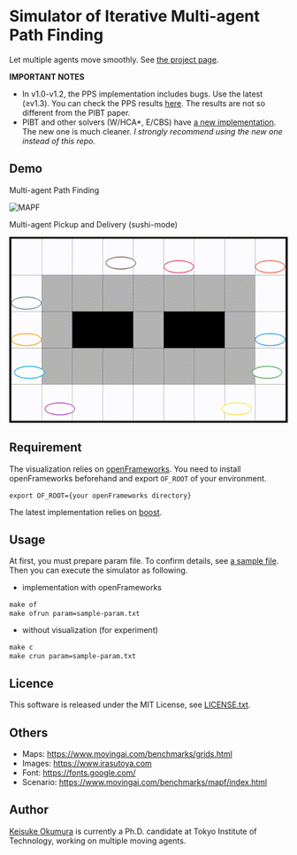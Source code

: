 Simulator of Iterative Multi-agent Path Finding
===
Let multiple agents move smoothly.
See [the project page](https://kei18.github.io/pibt).

__IMPORTANT NOTES__
- In v1.0-v1.2, the PPS implementation includes bugs. Use the latest (≥v1.3).
You can check the PPS results [here](/others/pps-latest-result.md).
The results are not so different from the PIBT paper.
- PIBT and other solvers (W/HCA*, E/CBS) have [a new implementation](https://kei18.github.io/mapf-IR).
  The new one is much cleaner.
  *I strongly recommend using the new one instead of this repo.*

## Demo
Multi-agent Path Finding

![MAPF](/docs/images/mapf.gif)

Multi-agent Pickup and Delivery (sushi-mode)

![MAPD](/docs/images/sushi.gif)

## Requirement
The visualization relies on [openFrameworks](https://openframeworks.cc).
You need to install openFrameworks beforehand and export `OF_ROOT` of your environment.
```
export OF_ROOT={your openFrameworks directory}
```

The latest implementation relies on [boost](https://www.boost.org/).

## Usage
At first, you must prepare param file.
To confirm details, see [a sample file](sample-param.txt).
Then you can execute the simulator as following.

- implementation with openFrameworks
```
make of
make ofrun param=sample-param.txt
```

- without visualization (for experiment)
```
make c
make crun param=sample-param.txt
```

## Licence
This software is released under the MIT License, see [LICENSE.txt](LICENCE.txt).

## Others
- Maps: https://www.movingai.com/benchmarks/grids.html
- Images: https://www.irasutoya.com
- Font: https://fonts.google.com/
- Scenario: https://www.movingai.com/benchmarks/mapf/index.html

## Author
[Keisuke Okumura](https://kei18.github.io) is currently a Ph.D. candidate at Tokyo Institute of Technology, working on multiple moving agents.
